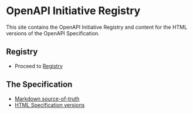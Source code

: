 # OpenAPI Initiative Registry

This site contains the OpenAPI Initiative Registry and content for the HTML versions of the OpenAPI Specification.

## Registry

* Proceed to [Registry](/registry/index.html)

## The Specification

* [Markdown source-of-truth](https://github.com/OAI/OpenAPI-Specification)
* [HTML Specification versions](https://openapis.org/specification)
